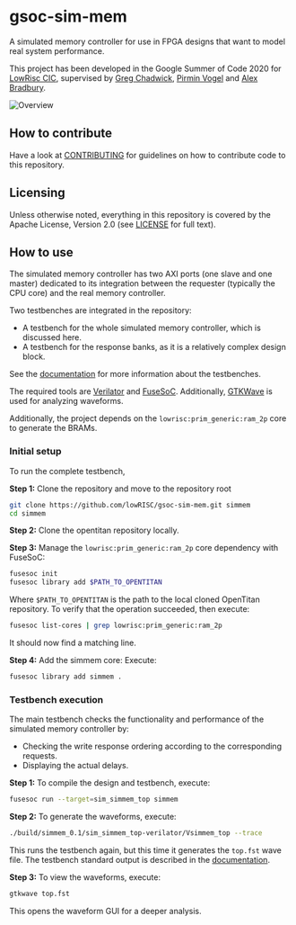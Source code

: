 # gsoc-sim-mem

A simulated memory controller for use in FPGA designs that want to model real system performance.

This project has been developed in the Google Summer of Code 2020 for [LowRisc CIC](https://www.lowrisc.org/), supervised by [Greg Chadwick](https://github.com/GregAC), [Pirmin Vogel](https://github.com/vogelpi) and [Alex Bradbury](https://github.com/asb).

![Overview](https://i.imgur.com/BwElPLe.png)

## How to contribute

Have a look at [CONTRIBUTING](./CONTRIBUTING.md) for guidelines on how to contribute code to this repository.

## Licensing

Unless otherwise noted, everything in this repository is covered by the Apache License, Version 2.0 (see [LICENSE](./LICENSE) for full text).

## How to use

The simulated memory controller has two AXI ports (one slave and one master) dedicated to its integration between the requester (typically the CPU core) and the real memory controller.

Two testbenches are integrated in the repository:

- A testbench for the whole simulated memory controller, which is discussed here.
- A testbench for the response banks, as it is a relatively complex design block.

See the [documentation](https://github.com/lowrisc/gsoc-sim-mem/documentation.md) for more information about the testbenches.

The required tools are [Verilator](https://www.veripool.org/wiki/verilator) and [FuseSoC](https://github.com/olofk/fusesoc). Additionally, [GTKWave](http://gtkwave.sourceforge.net/) is used for analyzing waveforms.

Additionally, the project depends on the `lowrisc:prim_generic:ram_2p` core to generate the BRAMs.

### Initial setup

To run the complete testbench,

**Step 1:** Clone the repository and move to the repository root

```bash
git clone https://github.com/lowRISC/gsoc-sim-mem.git simmem
cd simmem
```

**Step 2:** Clone the opentitan repository locally.

**Step 3:** Manage the `lowrisc:prim_generic:ram_2p` core dependency with FuseSoC:

```bash
fusesoc init
fusesoc library add $PATH_TO_OPENTITAN
```

Where `$PATH_TO_OPENTITAN` is the path to the local cloned OpenTitan repository. To verify that the operation succeeded, then execute:

```bash
fusesoc list-cores | grep lowrisc:prim_generic:ram_2p
```

It should now find a matching line.

**Step 4:** Add the simmem core: Execute:

```bash
fusesoc library add simmem .
```

### Testbench execution

The main testbench checks the functionality and performance of the simulated memory controller by:

- Checking the write response ordering according to the corresponding requests.
- Displaying the actual delays.

**Step 1:** To compile the design and testbench, execute:

```bash
fusesoc run --target=sim_simmem_top simmem
```

**Step 2:** To generate the waveforms, execute:

```bash
./build/simmem_0.1/sim_simmem_top-verilator/Vsimmem_top --trace
```

This runs the testbench again, but this time it generates the `top.fst` wave file.
The testbench standard output is described in the [documentation](https://github.com/lowrisc/gsoc-sim-mem/documentation.md).

**Step 3:** To view the waveforms, execute:

```bash
gtkwave top.fst
```

This opens the waveform GUI for a deeper analysis.
